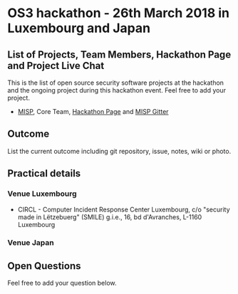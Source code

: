# OS3 hackathon - 26th March 2018 in Luxembourg and Japan

## List of Projects, Team Members, Hackathon Page and Project Live Chat

This is the list of open source security software projects at the hackathon and the ongoing
project during this hackathon event. Feel free to add your project.

 - [MISP](https://github.com/MISP), Core Team, [Hackathon Page](https://github.com/MISP/MISP/wiki/Hackathon) and [MISP Gitter](https://gitter.im/MISP/MISP)

## Outcome

List the current outcome including git repository, issue, notes, wiki or photo.

## Practical details

### Venue Luxembourg

 - CIRCL - Computer Incident Response Center Luxembourg,   c/o "security made in Lëtzebuerg" (SMILE) g.i.e.,   16, bd d'Avranches,   L-1160 Luxembourg

### Venue Japan

## Open Questions

Feel free to add your question below.

